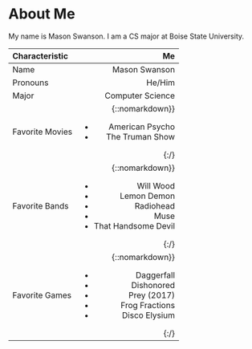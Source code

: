 # About Me

My name is Mason Swanson. I am a CS major at Boise State University.

| Characteristic | Me |
| :--- | ---: |
| Name | Mason Swanson |
| Pronouns | He/Him |
| Major | Computer Science |
| Favorite Movies | {::nomarkdown}}<ul><li>American Psycho</li><li>The Truman Show</li></ul>{:/} |
| Favorite Bands | {::nomarkdown}}<ul><li>Will Wood</li><li>Lemon Demon</li><li>Radiohead</li><li>Muse</li><li>That Handsome Devil</li></ul> {:/} |
| Favorite Games | {::nomarkdown}}<ul><li>Daggerfall</li><li>Dishonored</li><li>Prey (2017)</li><li>Frog Fractions</li><li>Disco Elysium</li></ul> {:/} |
